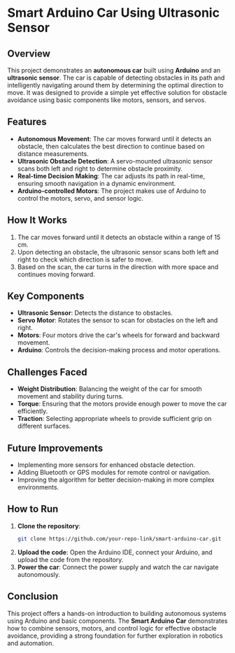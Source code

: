 # Smart Arduino Car Using Ultrasonic Sensor

## Overview
This project demonstrates an **autonomous car** built using **Arduino** and an **ultrasonic sensor**. The car is capable of detecting obstacles in its path and intelligently navigating around them by determining the optimal direction to move. It was designed to provide a simple yet effective solution for obstacle avoidance using basic components like motors, sensors, and servos.

## Features
- **Autonomous Movement**: The car moves forward until it detects an obstacle, then calculates the best direction to continue based on distance measurements.
- **Ultrasonic Obstacle Detection**: A servo-mounted ultrasonic sensor scans both left and right to determine obstacle proximity.
- **Real-time Decision Making**: The car adjusts its path in real-time, ensuring smooth navigation in a dynamic environment.
- **Arduino-controlled Motors**: The project makes use of Arduino to control the motors, servo, and sensor logic.

## How It Works
1. The car moves forward until it detects an obstacle within a range of 15 cm.
2. Upon detecting an obstacle, the ultrasonic sensor scans both left and right to check which direction is safer to move.
3. Based on the scan, the car turns in the direction with more space and continues moving forward.

## Key Components
- **Ultrasonic Sensor**: Detects the distance to obstacles.
- **Servo Motor**: Rotates the sensor to scan for obstacles on the left and right.
- **Motors**: Four motors drive the car's wheels for forward and backward movement.
- **Arduino**: Controls the decision-making process and motor operations.

## Challenges Faced
- **Weight Distribution**: Balancing the weight of the car for smooth movement and stability during turns.
- **Torque**: Ensuring that the motors provide enough power to move the car efficiently.
- **Traction**: Selecting appropriate wheels to provide sufficient grip on different surfaces.

## Future Improvements
- Implementing more sensors for enhanced obstacle detection.
- Adding Bluetooth or GPS modules for remote control or navigation.
- Improving the algorithm for better decision-making in more complex environments.

## How to Run
1. **Clone the repository**:
   ```bash
   git clone https://github.com/your-repo-link/smart-arduino-car.git
   ```
2. **Upload the code**:
   Open the Arduino IDE, connect your Arduino, and upload the code from the repository.
3. **Power the car**: Connect the power supply and watch the car navigate autonomously.

## Conclusion
This project offers a hands-on introduction to building autonomous systems using Arduino and basic components. The **Smart Arduino Car** demonstrates how to combine sensors, motors, and control logic for effective obstacle avoidance, providing a strong foundation for further exploration in robotics and automation.
